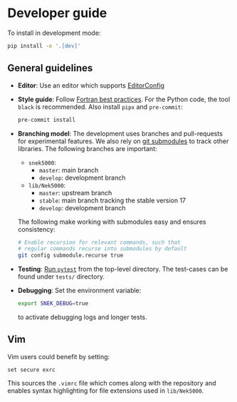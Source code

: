 # Developer guide

To install in development mode:

```sh
pip install -e '.[dev]'
```

## General guidelines

* **Editor**: Use an editor which supports [EditorConfig](http://editorconfig.org/)
* **Style guide**: Follow [Fortran best
  practices](https://www.fortran90.org/src/best-practices.html). For the Python
  code, the tool `black` is recommended. Also install `pipx` and `pre-commit`:

  ```sh
  pre-commit install
  ```

* **Branching model**: The development uses branches and pull-requests for experimental features. We
  also rely on [git submodules](https://www.git-scm.com/docs/git-submodule) to
  track other libraries. The following branches are important:

  * `snek5000`:
    * `master`: main branch
    * `develop`: development branch
  * `lib/Nek5000`:
    * `master`: upstream branch
    * `stable`: main branch tracking the stable version 17
    * `develop`: development branch

  The following make working with submodules easy and ensures consistency:
  ```sh
  # Enable recursion for relevant commands, such that
  # regular commands recurse into submodules by default
  git config submodule.recurse true
  ```

* **Testing**: [Run `pytest`](https://pytest.readthedocs.io/) from the
  top-level directory. The test-cases can be found under `tests/` directory.
* **Debugging**: Set the environment variable:
  ```bash
  export SNEK_DEBUG=true
  ```
  to activate debugging logs and longer tests.

## Vim

Vim users could benefit by setting:
```vim
set secure exrc
```
This sources the `.vimrc` file which comes along with the repository and
enables syntax highlighting for file extensions used in `lib/Nek5000`.
